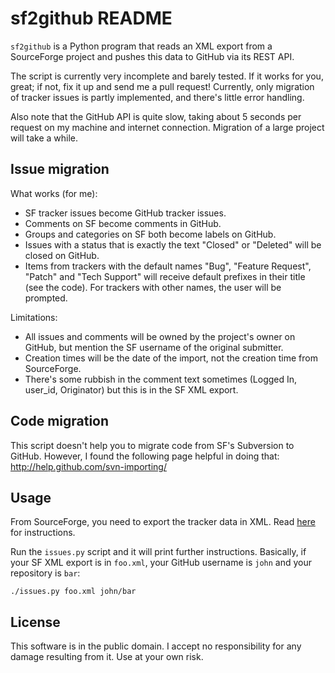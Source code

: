 sf2github README
================

`sf2github` is a Python program that reads an XML export from a SourceForge project and pushes this data to GitHub via its REST API.

The script is currently very incomplete and barely tested. If it works for you, great; if not, fix it up and send me a pull request! Currently, only migration of tracker issues is partly implemented, and there's little error handling.

Also note that the GitHub API is quite slow, taking about 5 seconds per request on my machine and internet connection. Migration of a large project will take a while.

Issue migration
---------------

What works (for me):

* SF tracker issues become GitHub tracker issues.
* Comments on SF become comments in GitHub.
* Groups and categories on SF both become labels on GitHub.
* Issues with a status that is exactly the text "Closed" or "Deleted" will be closed on GitHub.
* Items from trackers with the default names "Bug", "Feature Request", "Patch" and "Tech Support" will receive default prefixes in their title (see the code). For trackers with other names, the user will be prompted.

Limitations:

* All issues and comments will be owned by the project's owner on GitHub, but mention the SF username of the original submitter.
* Creation times will be the date of the import, not the creation time from SourceForge.
* There's some rubbish in the comment text sometimes (Logged In, user_id, Originator) but this is in the SF XML export.

Code migration
--------------

This script doesn't help you to migrate code from SF's Subversion to GitHub. However, I found the following page helpful in doing that: http://help.github.com/svn-importing/

Usage
-----

From SourceForge, you need to export the tracker data in XML. Read [here](https://sourceforge.net/apps/trac/sourceforge/wiki/XML%20export) for instructions.

Run the `issues.py` script and it will print further instructions. Basically, if your SF XML export is in `foo.xml`, your GitHub username is `john` and your repository is `bar`:

    ./issues.py foo.xml john/bar

License
-------

This software is in the public domain. I accept no responsibility for any damage resulting from it. Use at your own risk.

